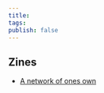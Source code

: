 ```yaml
---
title:
tags:
publish: false
---
```

## Zines
- [A network of ones own](https://underbelly.nu/product/networks-of-ones-own-varia/)